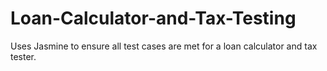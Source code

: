 # Loan-Calculator-and-Tax-Testing
Uses Jasmine to ensure all test cases are met for a loan calculator and tax tester.
